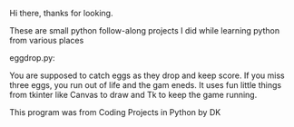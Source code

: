 Hi there, thanks for looking. 


These are small python follow-along projects I did while learning python from various places

eggdrop.py:

You are supposed to catch eggs as they drop and keep score. If you miss three eggs, you run out of life and the gam eneds. It uses fun little things from tkinter like Canvas to draw and Tk to keep the game running.

This program was from Coding Projects in Python by DK
